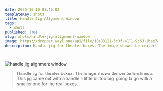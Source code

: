 ```yaml
---
date: 2025-10-10 08:49:02
templateKey: shots
title: Handle Jig Alignment Window
tags:
  - shots
published: True
slug: shots/handle-jig-alignment-window
image: https://dropper.wayl.one/api/file/10a83121-6c3f-4171-9c63-1bae742c88a2.jpg
description: Handle jig for theater boxes. The image shows the centerline lineup.  This jig came out with a handle a little bit too big, going to go with a smaller one for the real boxes.

---
```


![handle jig alignment window](https://dropper.wayl.one/api/file/10a83121-6c3f-4171-9c63-1bae742c88a2.jpg)

> Handle jig for theater boxes. The image shows the centerline lineup.  This jig came out with a handle a little bit too big, going to go with a smaller one for the real boxes.

